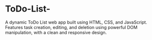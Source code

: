 # ToDo-List-
A dynamic ToDo List web app built using HTML, CSS, and JavaScript. Features task creation, editing, and deletion using powerful DOM manipulation, with a clean and responsive design.
